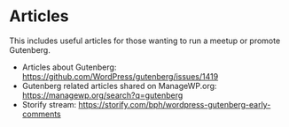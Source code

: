 # Articles

This includes useful articles for those wanting to run a meetup or promote Gutenberg.

- Articles about Gutenberg: https://github.com/WordPress/gutenberg/issues/1419
- Gutenberg related articles shared on ManageWP.org: https://managewp.org/search?q=gutenberg
- Storify stream: https://storify.com/bph/wordpress-gutenberg-early-comments
